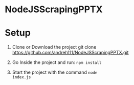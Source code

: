 # NodeJSScrapingPPTX


# Setup

1) Clone or Download the project git clone https://github.com/andreh111/NodeJSScrapingPPTX.git

2) Go Inside the project and run: <code>npm install</code>

3) Start the project with the command <code>node index.js</code>

